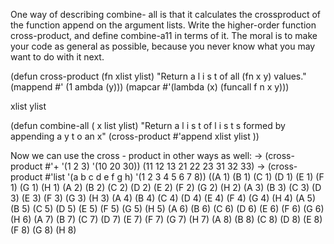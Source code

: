 One way of describing combine- all is that it calculates the crossproduct
of the function append on the argument lists. Write the higher-order function
cross-product, and define combine-a11 in terms of it.
The moral is to make your code as general as possible, because you never know what
you may want to do with it next.

(defun cross-product (fn xlist ylist)
  "Return a l i s t of all (fn x y) values."
  (mappend #' (1 ambda (y)))
  (mapcar #'(lambda (x) (funcall f n x y)))

xlist
ylist  

(defun combine-all ( x list ylist)
  "Return a l i s t of l i s t s formed by appending a y t o an x"
  (cross-product #'append xlist ylist ))

Now we can use the cross - product in other ways as well:
-> (cross-product #'+ '(1 2 3) '(10 20 30))
(11 12 13
21 22 23
31 32 33)
-> (cross-product #'list '(a b c d e f g h)
'(1 2 3 4 5 6 7 8))
((A 1) (B 1) (C 1) (D 1) (E 1) (F 1) (G 1) (H 1)
(A 2) (B 2) (C 2) (D 2) (E 2) (F 2) (G 2) (H 2)
(A 3) (B 3) (C 3) (D 3) (E 3) (F 3) (G 3) (H 3)
(A 4) (B 4) (C 4) (D 4) (E 4) (F 4) (G 4) (H 4)
(A 5) (B 5) (C 5) (D 5) (E 5) (F 5) (G 5) (H 5)
(A 6) (B 6) (C 6) (D 6) (E 6) (F 6) (G 6) (H 6)
(A 7) (B 7) (C 7) (D 7) (E 7) (F 7) (G 7) (H 7)
(A 8) (B 8) (C 8) (D 8) (E 8) (F 8) (G 8) (H 8)
